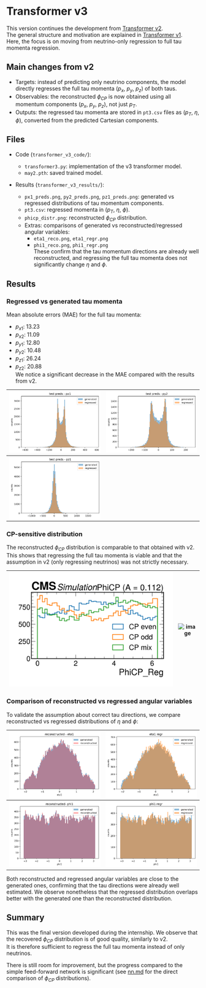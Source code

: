 # Transformer v3

This version continues the development from [Transformer v2](../transformer_v2/).  
The general structure and motivation are explained in [Transformer v1](../transformer_v1/).  
Here, the focus is on moving from neutrino-only regression to full tau momenta regression.


## Main changes from v2

- Targets: instead of predicting only neutrino components, the model directly regresses the full tau momenta ($p_x$, $p_y$, $p_z$) of both taus.  
- Observables: the reconstructed $\phi_{CP}$ is now obtained using all momentum components ($p_x$, $p_y$, $p_z$), not just $p_T$.  
- Outputs: the regressed tau momenta are stored in `pt3.csv` files as ($p_T$, $\eta$, $\phi$), converted from the predicted Cartesian components.  

## Files

- Code (`transformer_v3_code/`):  
  - `transformer3.py`: implementation of the v3 transformer model.  
  - `may2.pth`: saved trained model.  

- Results (`transformer_v3_results/`):  
  - `px1_preds.png`, `py2_preds.png`, `pz1_preds.png`: generated vs regressed distributions of tau momentum components.  
  - `pt3.csv`: regressed momenta in ($p_T$, $\eta$, $\phi$).  
  - `phicp_distr.png`: reconstructed $\phi_{CP}$ distribution.  
  - Extras: comparisons of generated vs reconstructed/regressed angular variables:  
    - `eta1_reco.png`, `eta1_regr.png`  
    - `phi1_reco.png`, `phi1_regr.png`  
    These confirm that the tau momentum directions are already well reconstructed, and regressing the full tau momenta does not significantly change $\eta$ and $\phi$.  

## Results

### Regressed vs generated tau momenta

Mean absolute errors (MAE) for the full tau momenta:  

- $p_{x1}$: 13.23  
- $p_{x2}$: 11.09  
- $p_{y1}$: 12.80  
- $p_{y2}$: 10.48  
- $p_{z1}$: 26.24  
- $p_{z2}$: 20.88  
We notice a significant decrease in the MAE compared with the results from v2.

| ![px1 predictions](transformer_v3_results/px1_preds.png) | ![py2 predictions](transformer_v3_results/py2_preds.png) |  
|---|---|  
| ![pz1 predictions](transformer_v3_results/pz1_preds.png) |   |  

### CP-sensitive distribution

The reconstructed $\phi_{CP}$ distribution is comparable to that obtained with v2. This shows that regressing the full tau momenta is viable and that the assumption in v2 (only regressing neutrinos) was not strictly necessary.  

| ![Recovered phiCP](transformer_v3_results/phicp_distr.png) | <img width="2070" height="1440" alt="image" src="https://github.com/user-attachments/assets/a0261b76-1bbc-41f5-9d0b-c229a398a5a4" /> |
|---|---|  

### Comparison of reconstructed vs regressed angular variables

To validate the assumption about correct tau directions, we compare reconstructed vs regressed distributions of $\eta$ and $\phi$:  

| ![eta reco](transformer_v3_results/eta1_reco.png) | ![eta regr](transformer_v3_results/eta1_regr.png) |  
|---|---|  
| ![phi reco](transformer_v3_results/phi1_reco.png) | ![phi regr](transformer_v3_results/phi1_regr.png) |  

Both reconstructed and regressed angular variables are close to the generated ones, confirming that the tau directions were already well estimated. We observe nonetheless that the regressed distribution overlaps better with the generated one than the reconstructed distribution.

## Summary

This was the final version developed during the internship. We observe that the recovered $\phi_{CP}$ distribution is of good quality, similarly to v2.  
It is therefore sufficient to regress the full tau momenta instead of only neutrinos.  

There is still room for improvement, but the progress compared to the simple feed-forward network is significant (see [nn.md](../nn/nn.md) for the direct comparison of $\phi_{CP}$ distributions).  
